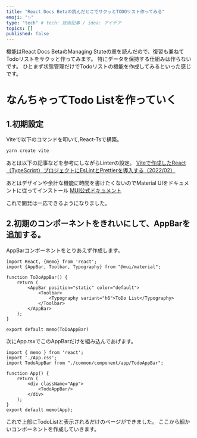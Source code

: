 ```yaml
---
title: "React Docs Betaの読んだとこでサクッとTODOリスト作ってみる"
emoji: "✨"
type: "tech" # tech: 技術記事 / idea: アイデア
topics: []
published: false
---
```

機能はReact Docs BetaのManaging Stateの章を読んだので、復習も兼ねてTodoリストをサクッと作ってみます。
特にデータを保持する仕組みは作らないです。
ひとまず状態管理だけでTodoリストの機能を作成してみるといった感じです。

# なんちゃってTodo Listを作っていく
## 1.初期設定 
Viteで以下のコマンドを叩いて,React-Tsで構築。
```bash
yarn create vite
```

あとは以下の記事などを参考にしながらLinterの設定。
[Viteで作成したReact（TypeScript）プロジェクトにEsLintとPrettierを導入する（2022/02）](https://zenn.dev/longbridge/articles/ae3aa36cf17d73)

あとはデザインや余計な機能に時間を書けたくないのでMaterial UIをドキュメントに従ってインストール
[MUI公式ドキュメント](https://mui.com/material-ui/getting-started/installation/)

これで開発は一応できるようになりました。

## 2.初期のコンポーネントをきれいにして、AppBarを追加する。
AppBarコンポーネントをとりあえず作成します。
```tsx
import React, {memo} from 'react';
import {AppBar, Toolbar, Typography} from "@mui/material";

function ToDoAppBar() {
    return (
        <AppBar position="static" color="default">
            <Toolbar>
                <Typography variant="h6">ToDo List</Typography>
            </Toolbar>
        </AppBar>
    );
}

export default memo(ToDoAppBar)
```

次にApp.tsxでこのAppBarだけを組み込んであげます。
```tsx
import { memo } from 'react';
import './App.css';
import TodoAppBar from "./common/component/app/TodoAppBar";

function App() {
    return (
        <div className="App">
            <TodoAppBar/>
        </div>
    );
}
export default memo(App);
```

これで上部にTodoListと表示されるだけのページができました。
ここから細かいコンポーネントを作成していきます。
